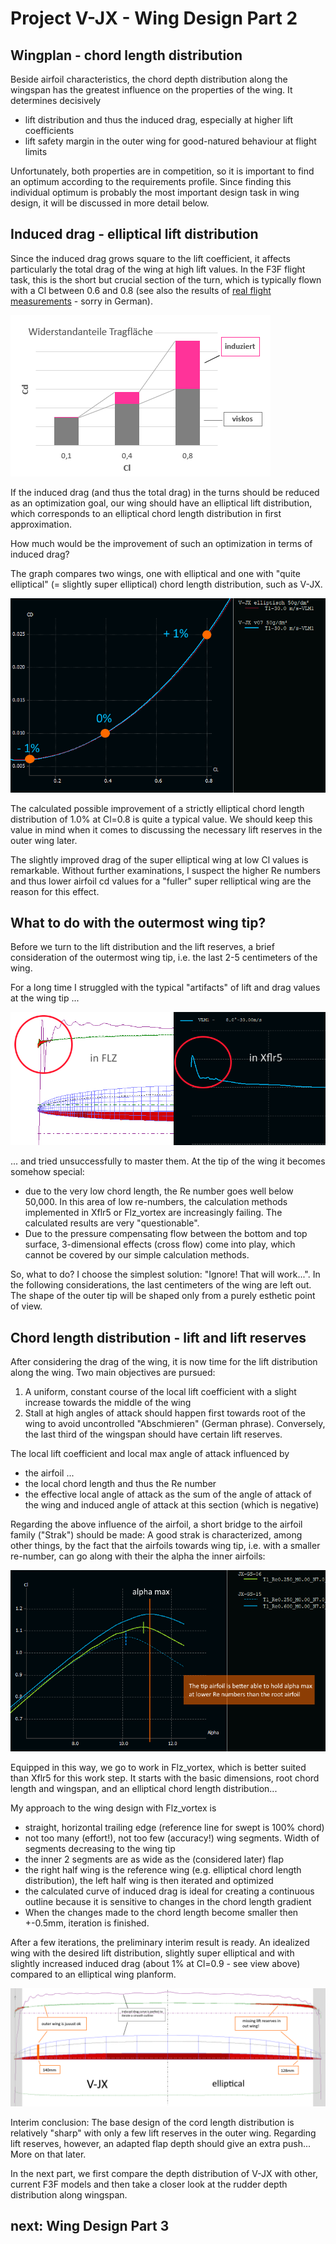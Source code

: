 # Project V-JX - Wing Design Part 2

## Wingplan - chord length distribution


Beside airfoil characteristics, the chord depth distribution along the wingspan has the greatest influence on the properties of the wing. It determines decisively 

-	lift distribution and thus the induced drag, especially at higher lift coefficients 
-	lift safety margin in the outer wing for good-natured behaviour at flight limits

Unfortunately, both properties are in competition, so it is important to find an optimum according to the requirements profile. Since finding this individual optimum is probably the most important design task in wing design, it will be discussed in more detail below.

## Induced drag - elliptical lift distribution 

Since the induced drag grows square to the lift coefficient, it affects particularly the total drag of the wing at high lift values. In the F3F flight task, this is the short but crucial section of the turn, which is typically flown with a Cl between 0.6 and 0.8 (see also the results of [real flight measurements](https://www.rc-network.de/threads/flugvermessung-bei-f3f.11812891/post-12099993) - sorry in German). 

![Induced drag](images/wing_drag_induced.png "Induced drag")

If the induced drag (and thus the total drag) in the turns should be reduced as an optimization goal, our wing should have an elliptical lift distribution, which corresponds to an elliptical chord length distribution in first approximation. 

How much would be the improvement of such an optimization in terms of induced drag? 

The graph compares two wings, one with elliptical and one with "quite elliptical" (= slightly super elliptical) chord length distribution, such as V-JX. 

![Elliptical vs. V-JX](images/wing_drag_V-JX_vs_elliptical.png "Elliptical vs. V-JX")

The calculated possible improvement of a strictly elliptical chord length distribution of 1.0% at Cl=0.8 is quite a typical value. We should keep this value in mind when it comes to discussing the necessary lift reserves in the outer wing later.

The slightly improved drag of the super elliptical wing at low Cl values is remarkable. Without further examinations, I suspect the higher Re numbers and thus lower airfoil cd values for a "fuller" super relliptical wing are the reason for this effect.

## What to do with the outermost wing tip?

Before we turn to the lift distribution and the lift reserves, a brief consideration of the outermost wing tip, i.e. the last 2-5 centimeters of the wing. 

For a long time I struggled with the typical "artifacts" of lift and drag values at the wing tip ... 

![Wing tip artefacts](images/wing_tip_artefacts.png )

... and tried unsuccessfully to master them. At the tip of the wing it becomes somehow special:

-	due to the very low chord length, the Re number goes well below 50,000. In this area of low re-numbers, the calculation methods implemented in Xflr5 or Flz_vortex are increasingly failing. The calculated results are very "questionable".
-	Due to the pressure compensating flow between the bottom and top surface, 3-dimensional effects (cross flow) come into play, which cannot be covered by our simple calculation methods.

So, what to do? I choose the simplest solution: "Ignore! That will work...". In the following considerations, the last centimeters of the wing are left out. The shape of the outer tip will be shaped only from a purely esthetic point of view. 

## Chord length distribution - lift and lift reserves 

After considering the drag of the wing, it is now time for the lift distribution along the wing. Two main objectives are pursued:

1.	A uniform, constant course of the local lift coefficient with a slight increase towards the middle of the wing
2.	Stall at high angles of attack should happen first towards root of the wing to avoid uncontrolled "Abschmieren" (German phrase). Conversely, the last third of the wingspan should have certain lift reserves. 

The local lift coefficient and local max angle of attack influenced by

-	the airfoil ... 
-	the local chord length and thus the Re number 
-	the effective local angle of attack as the sum of the angle of attack of the wing and induced angle of attack at this section (which is negative) 
 
Regarding the above influence of the airfoil, a short bridge to the airfoil family ("Strak") should be made: A good strak is characterized, among other things, by the fact that the airfoils towards wing tip, i.e. with a smaller re-number, can go along with their the alpha the inner airfoils:

![Tip airfoil at lower Re number](images/Tip_airfoil_lower_Re_number.png )
 
Equipped in this way, we go to work in Flz_vortex, which is better suited than Xflr5 for this work step. It starts with the basic dimensions, root chord length and wingspan, and an elliptical chord length distribution...

My approach to the wing design with Flz_vortex is 

-	straight, horizontal trailing edge (reference line for swept is 100% chord) 
-	not too many (effort!), not too few (accuracy!) wing segments. Width of segments decreasing to the wing tip
-	the inner 2 segments are as wide as the (considered later) flap
-	the right half wing is the reference wing (e.g. elliptical chord length distribution), the left half wing is then iterated and optimized
-	the calculated curve of induced drag is ideal for creating a continuous outline because it is sensitive to changes in the chord length gradient
-	When the changes made to the chord length become smaller then +-0.5mm, iteration is finished. 

After a few iterations, the preliminary interim result is ready. An idealized wing with the desired lift distribution, slightly super elliptical and with slightly increased induced drag (about 1% at Cl=0.9 - see view above) compared to an elliptical wing planform. 

![Lift distribution](images/lift_distribution_vs_elliptical.png )

Interim conclusion: The base design of the cord length distribution is relatively "sharp" with only a few lift reserves in the outer wing. Regarding lift reserves, however, an adapted flap depth should give an extra push... More on that later. 

In the next part, we first compare the depth distribution of V-JX with other, current F3F models and then take a closer look at the rudder depth distribution along wingspan. 

## next: Wing Design Part 3 <!-- (wing_design_3) -->

